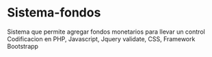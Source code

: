 # Sistema-fondos
Sistema que permite agregar fondos monetarios para llevar un control
Codificacion en PHP, Javascript, Jquery validate, CSS, Framework Bootstrapp
